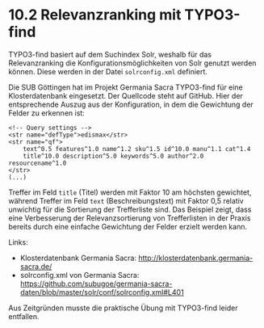 # 10.2 Relevanzranking mit TYPO3-find

TYPO3-find basiert auf dem Suchindex Solr, weshalb für das Relevanzranking die Konfigurationsmöglichkeiten von Solr genutzt werden können. Diese werden in der Datei ```solrconfig.xml``` definiert.

Die SUB Göttingen hat im Projekt Germania Sacra TYPO3-find für eine Klosterdatenbank eingesetzt. Der Quellcode steht auf GitHub. Hier der entsprechende Auszug aus der Konfiguration, in dem die Gewichtung der Felder zu erkennen ist:

```
<!-- Query settings -->
<str name="defType">edismax</str>
<str name="qf">
	text^0.5 features^1.0 name^1.2 sku^1.5 id^10.0 manu^1.1 cat^1.4
	title^10.0 description^5.0 keywords^5.0 author^2.0 resourcename^1.0
</str>
(...)
```

Treffer im Feld ```title``` (Titel) werden mit Faktor 10 am höchsten gewichtet, während Treffer im Feld ```text``` (Beschreibungstext) mit Faktor 0,5 relativ unwichtig für die Sortierung der Trefferliste sind. Das Beispiel zeigt, dass eine Verbesserung der Relevanzsortierung von Trefferlisten in der Praxis bereits durch eine einfache Gewichtung der Felder erzielt werden kann.

Links:

* Klosterdatenbank Germania Sacra: http://klosterdatenbank.germania-sacra.de/
* solrconfig.xml von Germania Sacra: https://github.com/subugoe/germania-sacra-daten/blob/master/solr/conf/solrconfig.xml#L401

Aus Zeitgründen musste die praktische Übung mit TYPO3-find leider entfallen.
